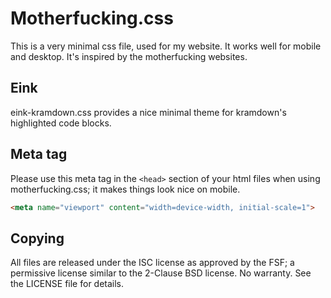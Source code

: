 # Motherfucking.css

This is a very minimal css file, used for my website. It works well for mobile
and desktop. It's inspired by the motherfucking websites.

## Eink

eink-kramdown.css provides a nice minimal theme for kramdown's highlighted code
blocks.

## Meta tag

Please use this meta tag in the `<head>` section of your html files when using
motherfucking.css; it makes things look nice on mobile.

```html
<meta name="viewport" content="width=device-width, initial-scale=1">
```

## Copying

All files are released under the ISC license as approved by the FSF; a
permissive license similar to the 2-Clause BSD license. No warranty. See the
LICENSE file for details.
